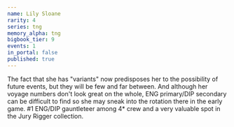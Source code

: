 ```yaml
---
name: Lily Sloane
rarity: 4
series: tng
memory_alpha: tng
bigbook_tier: 9
events: 1
in_portal: false
published: true
---
```


The fact that she has "variants" now predisposes her to the possibility of future events, but they will be few and far between. And although her voyage numbers don't look great on the whole, ENG primary/DIP secondary can be difficult to find so she may sneak into the rotation there in the early game. #1 ENG/DIP gauntleteer among 4* crew and a very valuable spot in the Jury Rigger collection.
